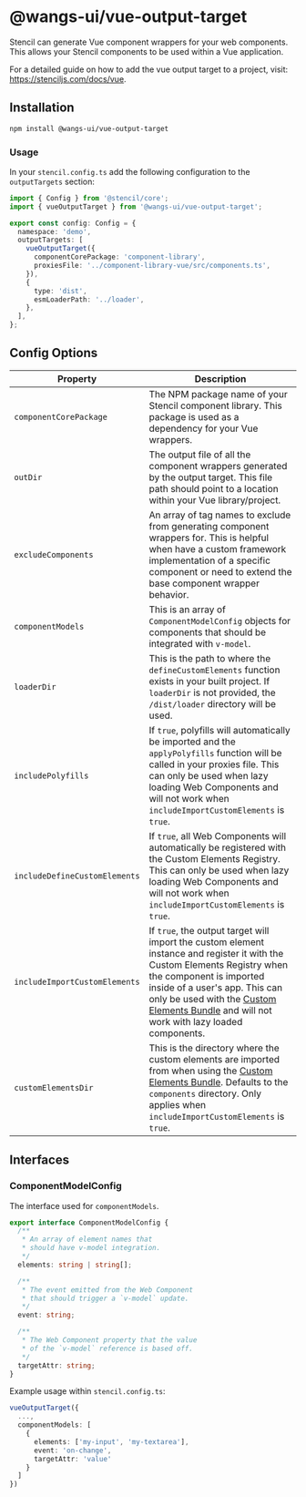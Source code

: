 # @wangs-ui/vue-output-target

Stencil can generate Vue component wrappers for your web components. This allows your Stencil components to be used within a Vue application.

For a detailed guide on how to add the vue output target to a project, visit: https://stenciljs.com/docs/vue.

## Installation

```bash
npm install @wangs-ui/vue-output-target
```

### Usage

In your `stencil.config.ts` add the following configuration to the `outputTargets` section:

```ts
import { Config } from '@stencil/core';
import { vueOutputTarget } from '@wangs-ui/vue-output-target';

export const config: Config = {
  namespace: 'demo',
  outputTargets: [
    vueOutputTarget({
      componentCorePackage: 'component-library',
      proxiesFile: '../component-library-vue/src/components.ts',
    }),
    {
      type: 'dist',
      esmLoaderPath: '../loader',
    },
  ],
};
```

## Config Options

| Property                      | Description                                                                                                                                                                                                                                                                                                                      |
| ----------------------------- | -------------------------------------------------------------------------------------------------------------------------------------------------------------------------------------------------------------------------------------------------------------------------------------------------------------------------------- |
| `componentCorePackage`        | The NPM package name of your Stencil component library. This package is used as a dependency for your Vue wrappers.                                                                                                                                                                                                              |
| `outDir`                 | The output file of all the component wrappers generated by the output target. This file path should point to a location within your Vue library/project.                                                                                                                                                                         |
| `excludeComponents`           | An array of tag names to exclude from generating component wrappers for. This is helpful when have a custom framework implementation of a specific component or need to extend the base component wrapper behavior.                                                                                                              |
| `componentModels`             | This is an array of `ComponentModelConfig` objects for components that should be integrated with `v-model`.                                                                                                                                                                                                                      |
| `loaderDir`                   | This is the path to where the `defineCustomElements` function exists in your built project. If `loaderDir` is not provided, the `/dist/loader` directory will be used.                                                                                                                                                           |
| `includePolyfills`            | If `true`, polyfills will automatically be imported and the `applyPolyfills` function will be called in your proxies file. This can only be used when lazy loading Web Components and will not work when `includeImportCustomElements` is `true`.                                                                                |
| `includeDefineCustomElements` | If `true`, all Web Components will automatically be registered with the Custom Elements Registry. This can only be used when lazy loading Web Components and will not work when `includeImportCustomElements` is `true`.                                                                                                         |
| `includeImportCustomElements` | If `true`, the output target will import the custom element instance and register it with the Custom Elements Registry when the component is imported inside of a user's app. This can only be used with the [Custom Elements Bundle](https://stenciljs.com/docs/custom-elements) and will not work with lazy loaded components. |
| `customElementsDir`           | This is the directory where the custom elements are imported from when using the [Custom Elements Bundle](https://stenciljs.com/docs/custom-elements). Defaults to the `components` directory. Only applies when `includeImportCustomElements` is `true`.                                                                        |

## Interfaces

### ComponentModelConfig

The interface used for `componentModels`.

```typescript
export interface ComponentModelConfig {
  /**
   * An array of element names that
   * should have v-model integration.
   */
  elements: string | string[];

  /**
   * The event emitted from the Web Component
   * that should trigger a `v-model` update.
   */
  event: string;

  /**
   * The Web Component property that the value
   * of the `v-model` reference is based off.
   */
  targetAttr: string;
}
```

Example usage within `stencil.config.ts`:

```typescript
vueOutputTarget({
  ...,
  componentModels: [
    {
      elements: ['my-input', 'my-textarea'],
      event: 'on-change',
      targetAttr: 'value'
    }
  ]
})
```
